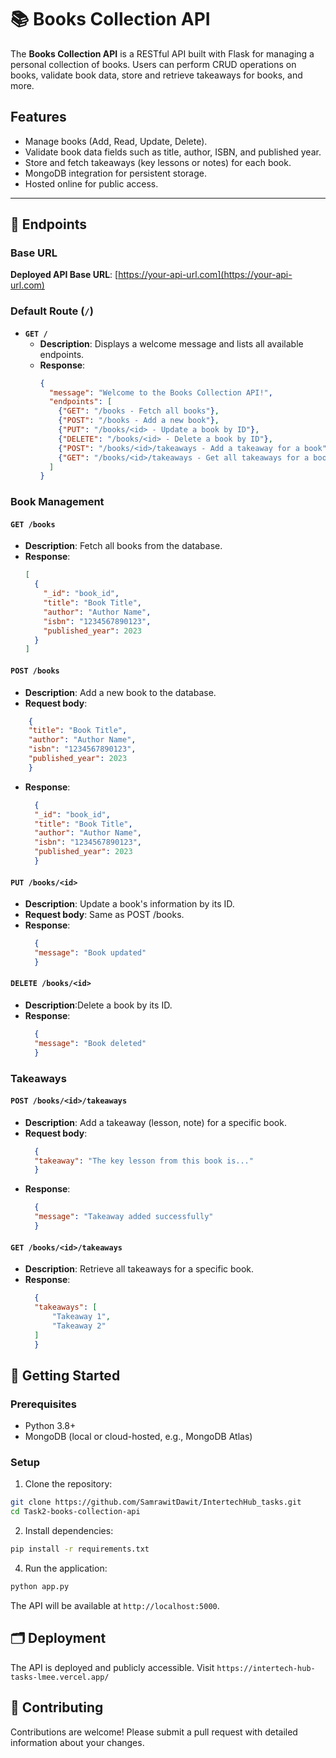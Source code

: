 # 📚 Books Collection API

The **Books Collection API** is a RESTful API built with Flask for managing a personal collection of books. Users can perform CRUD operations on books, validate book data, store and retrieve takeaways for books, and more.

## Features

- Manage books (Add, Read, Update, Delete).
- Validate book data fields such as title, author, ISBN, and published year.
- Store and fetch takeaways (key lessons or notes) for each book.
- MongoDB integration for persistent storage.
- Hosted online for public access.

---

## 📂 Endpoints

### Base URL
**Deployed API Base URL**: [https://your-api-url.com](https://your-api-url.com)

### Default Route (`/`)
- **`GET /`**
  - **Description**: Displays a welcome message and lists all available endpoints.
  - **Response**:
    ```json
    {
      "message": "Welcome to the Books Collection API!",
      "endpoints": [
        {"GET": "/books - Fetch all books"},
        {"POST": "/books - Add a new book"},
        {"PUT": "/books/<id> - Update a book by ID"},
        {"DELETE": "/books/<id> - Delete a book by ID"},
        {"POST": "/books/<id>/takeaways - Add a takeaway for a book"},
        {"GET": "/books/<id>/takeaways - Get all takeaways for a book"}
      ]
    }
    ```

### Book Management

#### **`GET /books`**
- **Description**: Fetch all books from the database.
- **Response**:
  ```json
  [
    {
      "_id": "book_id",
      "title": "Book Title",
      "author": "Author Name",
      "isbn": "1234567890123",
      "published_year": 2023
    }
  ]

#### **`POST /books`**
- **Description**: Add a new book to the database.
- **Request body**:
```json
    {
    "title": "Book Title",
    "author": "Author Name",
    "isbn": "1234567890123",
    "published_year": 2023
    }
```
- **Response**:
  ```json
    {
    "_id": "book_id",
    "title": "Book Title",
    "author": "Author Name",
    "isbn": "1234567890123",
    "published_year": 2023
    }

#### **`PUT /books/<id>`**
- **Description**: Update a book's information by its ID.
- **Request body**: Same as POST /books.
- **Response**:
  ```json
    {
    "message": "Book updated"
    }
#### **`DELETE /books/<id>`**
- **Description**:Delete a book by its ID.
- **Response**:
  ```json
    {
    "message": "Book deleted"
    }

### Takeaways

#### **`POST /books/<id>/takeaways`**
- **Description**: Add a takeaway (lesson, note) for a specific book.
- **Request body**:
  ```json
    {
    "takeaway": "The key lesson from this book is..."
    }
- **Response**:
  ```json
    {
    "message": "Takeaway added successfully"
    }
#### **`GET /books/<id>/takeaways`**
- **Description**: Retrieve all takeaways for a specific book.
- **Response**:
  ```json
    {
    "takeaways": [
        "Takeaway 1",
        "Takeaway 2"
    ]
    }


## 🚀 Getting Started
### Prerequisites
- Python 3.8+
- MongoDB (local or cloud-hosted, e.g., MongoDB Atlas)
### Setup
1. Clone the repository:

```bash
git clone https://github.com/SamrawitDawit/IntertechHub_tasks.git
cd Task2-books-collection-api
``` 
2. Install dependencies:

```bash
pip install -r requirements.txt
```
4. Run the application:

```bash
python app.py
```
The API will be available at `http://localhost:5000`.

## 🗂 Deployment
The API is deployed and publicly accessible. Visit `https://intertech-hub-tasks-lmee.vercel.app/`

## 🤝 Contributing
Contributions are welcome! Please submit a pull request with detailed information about your changes.


